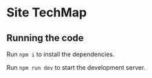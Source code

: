 
  # Site TechMap

  

  ## Running the code

  Run `npm i` to install the dependencies.

  Run `npm run dev` to start the development server.
  
